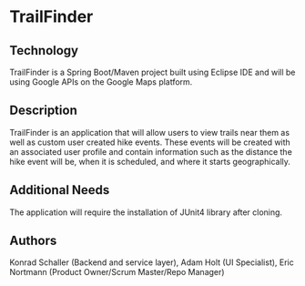 # TrailFinder


## Technology

TrailFinder is a Spring Boot/Maven project built using Eclipse IDE and will be using Google APIs on the Google Maps platform.

## Description

TrailFinder is an application that will allow users to view trails near them as well as custom user created hike events. These events 
will be created with an associated user profile and contain information such as the distance the hike event will be, when it is scheduled, and where it starts geographically. 

## Additional Needs

The application will require the installation of JUnit4 library after cloning.

## Authors
Konrad Schaller (Backend and service layer),
Adam Holt (UI Specialist),
Eric Nortmann (Product Owner/Scrum Master/Repo Manager)
